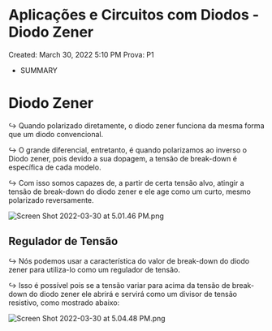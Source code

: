 # Aplicações e Circuitos com Diodos - Diodo Zener

Created: March 30, 2022 5:10 PM
Prova: P1

- SUMMARY
    
    

# Diodo Zener

$\hookrightarrow$ Quando polarizado diretamente, o diodo zener funciona da mesma forma que um diodo convencional.

$\hookrightarrow$ O grande diferencial, entretanto, é quando polarizamos ao inverso o Diodo zener, pois devido a sua dopagem, a tensão de break-down é específica de cada modelo.

$\hookrightarrow$ Com isso somos capazes de, a partir de certa tensão alvo, atingir a tensão de break-down do diodo zener e ele age como um curto, mesmo polarizado reversamente.

![Screen Shot 2022-03-30 at 5.01.46 PM.png](Aplicac%CC%A7o%CC%83es%20e%20Circuitos%20com%20Diodos%20-%20Retificadore%203e72853e9372477482b3b98a53e4c88c/Screen_Shot_2022-03-30_at_5.01.46_PM.png)

## Regulador de Tensão

$\hookrightarrow$ Nós podemos usar a característica do valor de break-down do diodo zener para utiliza-lo como um regulador de tensão.

$\hookrightarrow$ Isso é possível pois se a tensão variar para acima da tensão de break-down do diodo zener ele abrirá e servirá como um divisor de tensão resistivo, como mostrado abaixo:

![Screen Shot 2022-03-30 at 5.04.48 PM.png](Aplicac%CC%A7o%CC%83es%20e%20Circuitos%20com%20Diodos%20-%20Retificadore%203e72853e9372477482b3b98a53e4c88c/Screen_Shot_2022-03-30_at_5.04.48_PM.png)